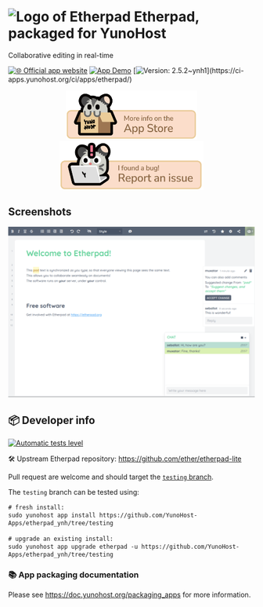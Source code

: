 <!--
N.B.: This README was automatically generated by <https://github.com/YunoHost/apps_tools/blob/main/readme_generator>
It shall NOT be edited by hand.
-->

<h1>
  <img src="https://raw.githubusercontent.com/YunoHost/apps/main/logos/etherpad.png" width="32px" alt="Logo of Etherpad">
  Etherpad, packaged for YunoHost
</h1>

Collaborative editing in real-time

[![🌐 Official app website](https://img.shields.io/badge/Official_app_website-darkgreen?style=for-the-badge)](https://etherpad.org/)
[![App Demo](https://img.shields.io/badge/App_Demo-blue?style=for-the-badge)](https://video.etherpad.com/)
[![Version: 2.5.2~ynh1](https://img.shields.io/badge/Version-2.5.2~ynh1-rgb(18,138,11)?style=for-the-badge)](https://ci-apps.yunohost.org/ci/apps/etherpad/)

<div align="center">
<a href="https://apps.yunohost.org/app/etherpad"><img height="100px" src="https://github.com/YunoHost/yunohost-artwork/raw/refs/heads/main/badges/neopossum-badges/badge_more_info_on_the_appstore.svg"/></a>
<a href="https://github.com/YunoHost-Apps/etherpad_ynh/issues"><img height="100px" src="https://github.com/YunoHost/yunohost-artwork/raw/refs/heads/main/badges/neopossum-badges/badge_report_an_issue.svg"/></a>
</div>


## Screenshots
![Screenshot of Etherpad](./doc/screenshots/screenshot.png)

## 📦 Developer info

[![Automatic tests level](https://apps.yunohost.org/badge/cilevel/etherpad)](https://ci-apps.yunohost.org/ci/apps/etherpad/)

🛠️ Upstream Etherpad repository: <https://github.com/ether/etherpad-lite>

Pull request are welcome and should target the [`testing` branch](https://github.com/YunoHost-Apps/etherpad_ynh/tree/testing).

The `testing` branch can be tested using:
```
# fresh install:
sudo yunohost app install https://github.com/YunoHost-Apps/etherpad_ynh/tree/testing

# upgrade an existing install:
sudo yunohost app upgrade etherpad -u https://github.com/YunoHost-Apps/etherpad_ynh/tree/testing
```

### 📚 App packaging documentation

Please see <https://doc.yunohost.org/packaging_apps> for more information.